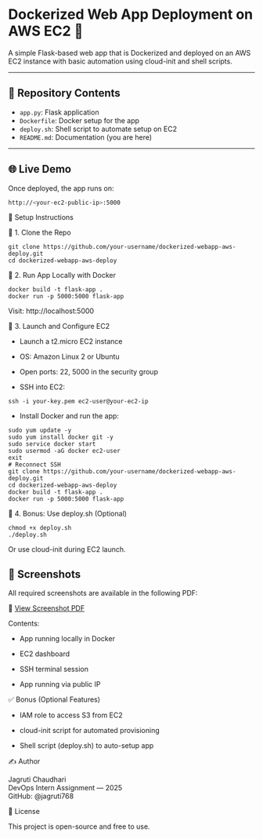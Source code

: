 # Dockerized Web App Deployment on AWS EC2 🚀

A simple Flask-based web app that is Dockerized and deployed on an AWS EC2 instance with basic automation using cloud-init and shell scripts.

---

## 📁 Repository Contents

- `app.py`: Flask application
- `Dockerfile`: Docker setup for the app
- `deploy.sh`: Shell script to automate setup on EC2
- `README.md`: Documentation (you are here)

---

## 🌐 Live Demo

Once deployed, the app runs on:

```bash
http://<your-ec2-public-ip>:5000
```

🚧 Setup Instructions

🔹 1. Clone the Repo
```
git clone https://github.com/your-username/dockerized-webapp-aws-deploy.git
cd dockerized-webapp-aws-deploy
```

🔹 2. Run App Locally with Docker
```
docker build -t flask-app .
docker run -p 5000:5000 flask-app
```


Visit: http://localhost:5000

🔹 3. Launch and Configure EC2

- Launch a t2.micro EC2 instance

- OS: Amazon Linux 2 or Ubuntu

- Open ports: 22, 5000 in the security group

- SSH into EC2:
```
ssh -i your-key.pem ec2-user@your-ec2-ip
```

- Install Docker and run the app:
```
sudo yum update -y
sudo yum install docker git -y
sudo service docker start
sudo usermod -aG docker ec2-user
exit
# Reconnect SSH
git clone https://github.com/your-username/dockerized-webapp-aws-deploy.git
cd dockerized-webapp-aws-deploy
docker build -t flask-app .
docker run -p 5000:5000 flask-app
```
🔹 4. Bonus: Use deploy.sh (Optional)
```
chmod +x deploy.sh
./deploy.sh
```

Or use cloud-init during EC2 launch.


## 📸 Screenshots

All required screenshots are available in the following PDF:

📄 [View Screenshot PDF](docs/DevOps-Intern-Screenshots.pdf)


Contents:

- App running locally in Docker

- EC2 dashboard

- SSH terminal session

- App running via public IP

✅ Bonus (Optional Features)

 - IAM role to access S3 from EC2

 - cloud-init script for automated provisioning

 - Shell script (deploy.sh) to auto-setup app

✍️ Author

Jagruti Chaudhari  
DevOps Intern Assignment — 2025  
GitHub: @jagruti768  

📜 License

This project is open-source and free to use.
